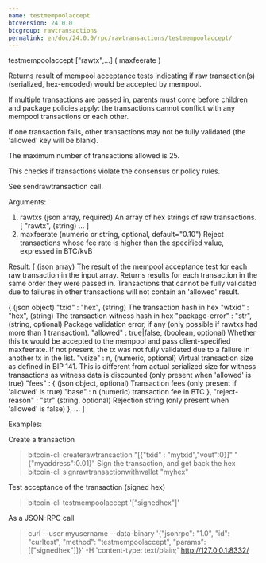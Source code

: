 ```yaml
---
name: testmempoolaccept
btcversion: 24.0.0
btcgroup: rawtransactions
permalink: en/doc/24.0.0/rpc/rawtransactions/testmempoolaccept/
---
```


testmempoolaccept ["rawtx",...] ( maxfeerate )

Returns result of mempool acceptance tests indicating if raw transaction(s) (serialized, hex-encoded) would be accepted by mempool.

If multiple transactions are passed in, parents must come before children and package policies apply: the transactions cannot conflict with any mempool transactions or each other.

If one transaction fails, other transactions may not be fully validated (the 'allowed' key will be blank).

The maximum number of transactions allowed is 25.

This checks if transactions violate the consensus or policy rules.

See sendrawtransaction call.

Arguments:
1. rawtxs          (json array, required) An array of hex strings of raw transactions.
     [
       "rawtx",    (string)
       ...
     ]
2. maxfeerate      (numeric or string, optional, default="0.10") Reject transactions whose fee rate is higher than the specified value, expressed in BTC/kvB
                   

Result:
[                               (json array) The result of the mempool acceptance test for each raw transaction in the input array.
                                Returns results for each transaction in the same order they were passed in.
                                Transactions that cannot be fully validated due to failures in other transactions will not contain an 'allowed' result.
                                
  {                             (json object)
    "txid" : "hex",             (string) The transaction hash in hex
    "wtxid" : "hex",            (string) The transaction witness hash in hex
    "package-error" : "str",    (string, optional) Package validation error, if any (only possible if rawtxs had more than 1 transaction).
    "allowed" : true|false,     (boolean, optional) Whether this tx would be accepted to the mempool and pass client-specified maxfeerate. If not present, the tx was not fully validated due to a failure in another tx in the list.
    "vsize" : n,                (numeric, optional) Virtual transaction size as defined in BIP 141. This is different from actual serialized size for witness transactions as witness data is discounted (only present when 'allowed' is true)
    "fees" : {                  (json object, optional) Transaction fees (only present if 'allowed' is true)
      "base" : n                (numeric) transaction fee in BTC
    },
    "reject-reason" : "str"     (string, optional) Rejection string (only present when 'allowed' is false)
  },
  ...
]

Examples:

Create a transaction
> bitcoin-cli createrawtransaction "[{\"txid\" : \"mytxid\",\"vout\":0}]" "{\"myaddress\":0.01}"
Sign the transaction, and get back the hex
> bitcoin-cli signrawtransactionwithwallet "myhex"

Test acceptance of the transaction (signed hex)
> bitcoin-cli testmempoolaccept '["signedhex"]'

As a JSON-RPC call
> curl --user myusername --data-binary '{"jsonrpc": "1.0", "id": "curltest", "method": "testmempoolaccept", "params": [["signedhex"]]}' -H 'content-type: text/plain;' http://127.0.0.1:8332/


